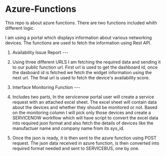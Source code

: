 # Azure-Functions
This repo is about azure functions.
There are two functions included whith different logic.

I am using a portal which displays information about various networking devices. The functions are used to fetch the information using Rest API.

1. Availability Issue Report --- 
  1. Using three different URLS I am fetching the required data and sending it to our public function url.
  First url is used to get the dashboard id, once the dasboard id is fetched we fetch the widget information using the next url. The final url is used to fetch the device's availability score.
  
2. Interface Monitoring Function ---
  1. Includes two parts, In the servicenow portal user will create a service request with an attached excel sheet. The excel sheet will contain data about the devices and whether
  they should be monitored or not. Based on the monitoring column I will pick only those devices and create a SERVICENOW workflow which will have script to convert the excel data into
  required json format and also fetch the details of devices like the manufactuer name and company name from its sys_id.
  
  2. Once the json is ready, it is then sent to the azure function using POST request. The json data received in azure function, is then converted into required format needed and
  sent to SERVICEBUS, one by one.
